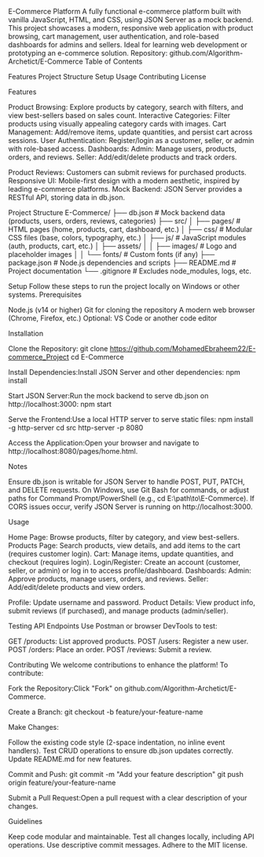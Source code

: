 E-Commerce Platform
A fully functional e-commerce platform built with vanilla JavaScript, HTML, and CSS, using JSON Server as a mock backend. This project showcases a modern, responsive web application with product browsing, cart management, user authentication, and role-based dashboards for admins and sellers. Ideal for learning web development or prototyping an e-commerce solution.
Repository: github.com/Algorithm-Archetict/E-Commerce
Table of Contents

Features
Project Structure
Setup
Usage
Contributing
License

Features

Product Browsing: Explore products by category, search with filters, and view best-sellers based on sales count.
Interactive Categories: Filter products using visually appealing category cards with images.
Cart Management: Add/remove items, update quantities, and persist cart across sessions.
User Authentication: Register/login as a customer, seller, or admin with role-based access.
Dashboards:
Admin: Manage users, products, orders, and reviews.
Seller: Add/edit/delete products and track orders.


Product Reviews: Customers can submit reviews for purchased products.
Responsive UI: Mobile-first design with a modern aesthetic, inspired by leading e-commerce platforms.
Mock Backend: JSON Server provides a RESTful API, storing data in db.json.

Project Structure
E-Commerce/
├── db.json                   # Mock backend data (products, users, orders, reviews, categories)
├── src/
│   ├── pages/                # HTML pages (home, products, cart, dashboard, etc.)
│   ├── css/                  # Modular CSS files (base, colors, typography, etc.)
│   ├── js/                   # JavaScript modules (auth, products, cart, etc.)
│   ├── assets/
│   │   ├── images/           # Logo and placeholder images
│   │   └── fonts/            # Custom fonts (if any)
├── package.json              # Node.js dependencies and scripts
├── README.md                 # Project documentation
└── .gitignore                # Excludes node_modules, logs, etc.

Setup
Follow these steps to run the project locally on Windows or other systems.
Prerequisites

Node.js (v14 or higher)
Git for cloning the repository
A modern web browser (Chrome, Firefox, etc.)
Optional: VS Code or another code editor

Installation

Clone the Repository:
git clone https://github.com/MohamedEbraheem22/E-commerce_Project
cd E-Commerce


Install Dependencies:Install JSON Server and other dependencies:
npm install


Start JSON Server:Run the mock backend to serve db.json on http://localhost:3000:
npm start


Serve the Frontend:Use a local HTTP server to serve static files:
npm install -g http-server
cd src
http-server -p 8080


Access the Application:Open your browser and navigate to http://localhost:8080/pages/home.html.


Notes

Ensure db.json is writable for JSON Server to handle POST, PUT, PATCH, and DELETE requests.
On Windows, use Git Bash for commands, or adjust paths for Command Prompt/PowerShell (e.g., cd E:\path\to\E-Commerce).
If CORS issues occur, verify JSON Server is running on http://localhost:3000.

Usage

Home Page: Browse products, filter by category, and view best-sellers.
Products Page: Search products, view details, and add items to the cart (requires customer login).
Cart: Manage items, update quantities, and checkout (requires login).
Login/Register: Create an account (customer, seller, or admin) or log in to access profile/dashboard.
Dashboards:
Admin: Approve products, manage users, orders, and reviews.
Seller: Add/edit/delete products and view orders.


Profile: Update username and password.
Product Details: View product info, submit reviews (if purchased), and manage products (admin/seller).

Testing API Endpoints
Use Postman or browser DevTools to test:

GET /products: List approved products.
POST /users: Register a new user.
POST /orders: Place an order.
POST /reviews: Submit a review.

Contributing
We welcome contributions to enhance the platform! To contribute:

Fork the Repository:Click "Fork" on github.com/Algorithm-Archetict/E-Commerce.

Create a Branch:
git checkout -b feature/your-feature-name


Make Changes:

Follow the existing code style (2-space indentation, no inline event handlers).
Test CRUD operations to ensure db.json updates correctly.
Update README.md for new features.


Commit and Push:
git commit -m "Add your feature description"
git push origin feature/your-feature-name


Submit a Pull Request:Open a pull request with a clear description of your changes.


Guidelines

Keep code modular and maintainable.
Test all changes locally, including API operations.
Use descriptive commit messages.
Adhere to the MIT license.
